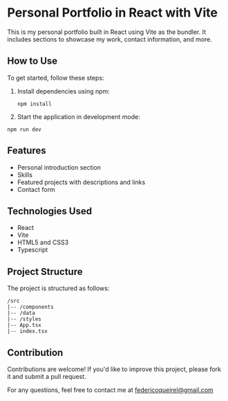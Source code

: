 # Personal Portfolio in React with Vite

This is my personal portfolio built in React using Vite as the bundler. It includes sections to showcase my work, contact information, and more.

## How to Use

To get started, follow these steps:

1. Install dependencies using npm:

   ```
   npm install
   ```
2. Start the application in development mode:

  ```
  npm run dev
  ```
## Features
- Personal introduction section
- Skills
- Featured projects with descriptions and links
- Contact form

## Technologies Used
- React
- Vite
- HTML5 and CSS3
- Typescript

## Project Structure
The project is structured as follows:
```
/src
|-- /components
|-- /data
|-- /styles
|-- App.tsx
|-- index.tsx
```
## Contribution
Contributions are welcome! If you'd like to improve this project, please fork it and submit a pull request.


For any questions, feel free to contact me at federicoqueirel@gmail.com
